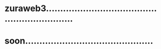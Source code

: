 # zuraweb3...............................................................
# soon.............................................
